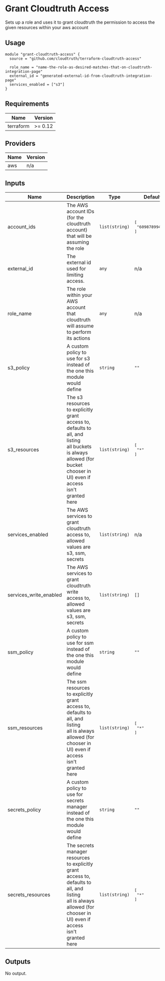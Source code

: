# Grant Cloudtruth Access

Sets up a role and uses it to grant cloudtruth the permission to access the
given resources within your aws account

## Usage

```hcl
module "grant-cloudtruth-access" {
  source = "github.com/cloudtruth/terraform-cloudtruth-access"

  role_name = "name-the-role-as-desired-matches-that-on-cloudtruth-integration-page"
  external_id = "generated-external-id-from-cloudtruth-integration-page"
  services_enabled = ["s3"]
}
```

## Requirements

| Name | Version |
|------|---------|
| terraform | >= 0.12 |

## Providers

| Name | Version |
|------|---------|
| aws | n/a |

## Inputs

| Name | Description | Type | Default | Required |
|------|-------------|------|---------|:--------:|
| account\_ids | The AWS account IDs (for the cloudtruth account) that will be assuming the role | `list(string)` | <pre>[<br>  "609878994716"<br>]</pre> | no |
| external\_id | The external id used for limiting access. | `any` | n/a | yes |
| role\_name | The role within your AWS account that cloudtruth will assume to perform its actions | `any` | n/a | yes |
| s3\_policy | A custom policy to use for s3 instead of the one this module would define | `string` | `""` | no |
| s3\_resources | The s3 resources to explicitly grant access to, defaults to all, and listing<br>all buckets is always allowed (for bucket chooser in UI) even if access<br>isn't granted here | `list(string)` | <pre>[<br>  "*"<br>]</pre> | no |
| services\_enabled | The AWS services to grant cloudtruth access to, allowed values are s3, ssm, secrets | `list(string)` | n/a | yes |
| services\_write\_enabled | The AWS services to grant cloudtruth write access to, allowed values are s3, ssm, secrets | `list(string)` | `[]` | no |
| ssm\_policy | A custom policy to use for ssm instead of the one this module would define | `string` | `""` | no |
| ssm\_resources | The ssm resources to explicitly grant access to, defaults to all, and listing<br>all is always allowed (for chooser in UI) even if access<br>isn't granted here | `list(string)` | <pre>[<br>  "*"<br>]</pre> | no |
| secrets\_policy | A custom policy to use for secrets manager instead of the one this module would define | `string` | `""` | no |
| secrets\_resources | The secrets manager resources to explicitly grant access to, defaults to all, and listing<br>all is always allowed (for chooser in UI) even if access<br>isn't granted here | `list(string)` | <pre>[<br>  "*"<br>]</pre> | no |

## Outputs

No output.

